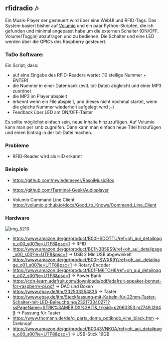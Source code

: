 ## rfidradio :notes:

Ein Musik-Player der gesteuert wird über eine WebUI und RFID-Tags.
Das System basiert bisher auf [Volumio](https://volumio.org) und ein paar Python-Skripten, die ich gefunden und minimal angepasst habe um die externen Schalter (ON/OFF, Volume/Toggle) abzufragen und zu bedienen.
Die Schalter und eine LED werden über die GPIOs des Raspberry gesteuert.

### ToDo Software:

Ein Script, dass:
- auf eine Eingabe des RFID-Readers wartet (10 stellige Nummer + ENTER)
- die Nummer in einer Datenbank (evtl. txt-Datei) abgleicht und einer MP3 zuordnet
- die MP3 im Player abspielt
- erkennt wenn ein File abspielt, und dieses nicht nochmal startet, wenn die gleiche Nummer wiederholt aufgelegt wird ;-)
- Feedback über LED am ON/OFF-Taster

Es sollte möglichst einfach sein, neue Inhalte hinzuzufügen. Auf Volumio kann man per smb zugreifen. Dann kann man einfach neue Titel hinzufügen und einen Eintrag in der txt-Datei machen.

### Probleme
- RFID-Reader wird als HID erkannt

### Beispiele
- https://github.com/mwiedemeyer/RaspiMusicBox
- https://github.com/Terminal-Geek/Audioplayer

- Volumio Command Line Client https://volumio.github.io/docs/Good_to_Knows/Command_Line_Client

### Hardware
![img_5210](https://user-images.githubusercontent.com/25091747/33244486-447f4a74-d2f8-11e7-8385-c3340e1acabd.jpg)

- https://www.amazon.de/gp/product/B00HSDOTTU/ref=oh_aui_detailpage_o00_s00?ie=UTF8&psc=1 -> RFID
- https://www.amazon.de/gp/product/B01N3B59S9/ref=oh_aui_detailpage_o00_s00?ie=UTF8&psc=1 -> USB 2 MiniUSB abgewinkelt
- https://www.amazon.de/gp/product/B00HSWXR9Y/ref=oh_aui_detailpage_o01_s00?ie=UTF8&psc=1 -> Rotary Encoder
- https://www.amazon.de/gp/product/B01FM6TOH6/ref=oh_aui_detailpage_o02_s00?ie=UTF8&psc=1 -> Power Bank
- https://cdn-learn.adafruit.com/downloads/pdf/adafruit-speaker-bonnet-for-raspberry-pi.pdf -> DAC und Boxen
- https://www.ebay.de/itm/232503354835 -> Taster
- https://www.ebay.de/itm/Steckfassung-mit-Kabeln-für-22mm-Taster-Schalter-mit-LED-Beleuchtung/232173340271?ssPageName=STRK%3AMEBIDX%3AIT&_trksid=p2060353.m2749.l2649 -> Fassung für Taster
- https://www.thomann.de/de/q_parts_dome_potiknob_vine_black.htm  -> Dreknopf
- https://www.amazon.de/gp/product/B0043VNKOA/ref=oh_aui_detailpage_o00_s00?ie=UTF8&psc=1 -> USB-Stick 16GB
